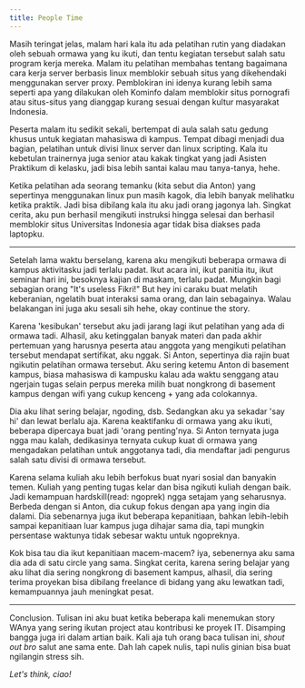 ```yaml
---
title: People Time
---
```


Masih teringat jelas, malam hari kala itu ada pelatihan rutin yang diadakan oleh sebuah ormawa yang ku ikuti, dan tentu kegiatan tersebut salah satu program kerja mereka. Malam itu pelatihan membahas tentang bagaimana cara kerja server berbasis linux memblokir sebuah situs yang dikehendaki menggunakan server proxy. Pemblokiran ini idenya kurang lebih sama seperti apa yang dilakukan oleh Kominfo dalam memblokir situs pornografi atau situs-situs yang dianggap kurang sesuai dengan kultur masyarakat Indonesia.  

Peserta malam itu sedikit sekali, bertempat di aula salah satu gedung khusus untuk kegiatan mahasiswa di kampus. Tempat dibagi menjadi dua bagian, pelatihan untuk divisi linux server dan linux scripting. Kala itu kebetulan trainernya juga senior atau kakak tingkat yang jadi Asisten Praktikum di kelasku, jadi bisa lebih santai kalau mau tanya-tanya, hehe.  

Ketika pelatihan ada seorang temanku (kita sebut dia Anton) yang sepertinya menggunakan linux pun masih kagok, dia lebih banyak melihatku ketika praktik. Jadi bisa dibilang kala itu aku jadi orang jagonya lah. Singkat cerita, aku pun berhasil mengikuti instruksi hingga selesai dan berhasil memblokir situs Universitas Indonesia agar tidak bisa diakses pada laptopku.

----

Setelah lama waktu berselang, karena aku mengikuti beberapa ormawa di kampus aktivitasku jadi terlalu padat. Ikut acara ini, ikut panitia itu, ikut seminar hari ini, besoknya kajian di maskam, terlalu padat. Mungkin bagi sebagian orang "It's useless Fikri!" But hey ini caraku buat melatih keberanian, ngelatih buat interaksi sama orang, dan lain sebagainya. Walau belakangan ini juga aku sesali sih hehe, okay continue the story.  

Karena 'kesibukan' tersebut aku jadi jarang lagi ikut pelatihan yang ada di ormawa tadi. Alhasil, aku ketinggalan banyak materi dan pada akhir pertemuan yang harusnya peserta atau anggota yang mengikuti pelatihan tersebut mendapat sertifikat, aku nggak. Si Anton, sepertinya dia rajin buat ngikutin pelatihan ormawa tersebut. Aku sering ketemu Anton di basement kampus, biasa mahasiswa di kampusku kalau ada waktu senggang atau ngerjain tugas selain perpus mereka milih buat nongkrong di basement kampus dengan wifi yang cukup kenceng + yang ada colokannya.  

Dia aku lihat sering belajar, ngoding, dsb. Sedangkan aku ya sekadar 'say hi' dan lewat berlalu aja. Karena keaktifanku di ormawa yang aku ikuti, beberapa dipercaya buat jadi 'orang penting'nya. Si Anton ternyata juga ngga mau kalah, dedikasinya ternyata cukup kuat di ormawa yang mengadakan pelatihan untuk anggotanya tadi, dia mendaftar jadi pengurus salah satu divisi di ormawa tersebut.  

Karena selama kuliah aku lebih berfokus buat nyari sosial dan banyakin temen. Kuliah yang penting tugas kelar dan bisa ngikuti kuliah dengan baik. Jadi kemampuan hardskill(read: ngoprek) ngga setajam yang seharusnya. Berbeda dengan si Anton, dia cukup fokus dengan apa yang ingin dia dalami. Dia sebenarnya juga ikut beberapa kepanitiaan, bahkan lebih-lebih sampai kepanitiaan luar kampus juga dihajar sama dia, tapi mungkin persentase waktunya tidak sebesar waktu untuk ngopreknya.  

Kok bisa tau dia ikut kepanitiaan macem-macem? iya, sebenernya aku sama dia ada di satu circle yang sama. Singkat cerita, karena sering belajar yang aku lihat dia sering nongkrong di basement kampus, alhasil, dia sering terima proyekan bisa dibilang freelance di bidang yang aku lewatkan tadi, kemampuannya jauh meningkat pesat.

----

Conclusion. Tulisan ini aku buat ketika beberapa kali menemukan story WAnya yang sering ikutan project atau kontribusi ke proyek IT. Disamping bangga juga iri dalam artian baik. Kali aja tuh orang baca tulisan ini, _shout out bro_ salut ane sama ente. Dah lah capek nulis, tapi nulis ginian bisa buat ngilangin stress sih. 

_Let's think, ciao!_


